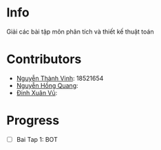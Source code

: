 # Info
Giải các bài tập môn phân tích và thiết kế thuật toán
# Contributors
* [Nguyễn Thành Vinh](https://github.com/VinhDevNguyen): 18521654
* [Nguyễn Hồng Quang](https://github.com/Dokkaebi00): 
* [Đinh Xuân Vũ](https://github.com/dxv2k):
# Progress
* [ ] Bai Tap 1: BOT